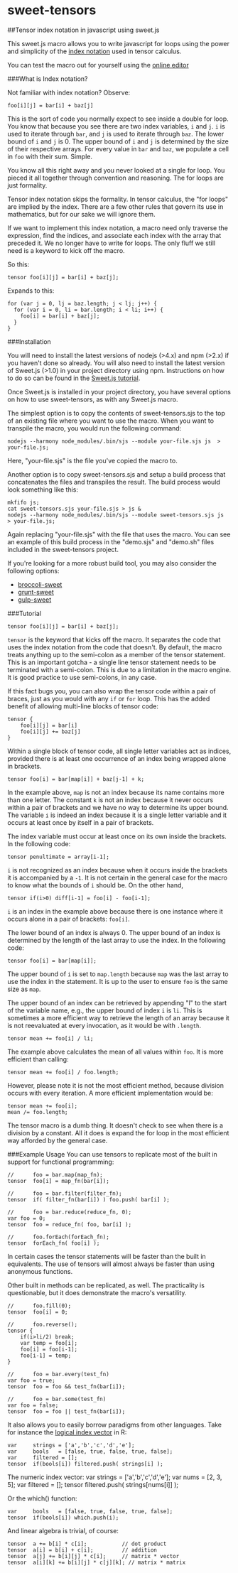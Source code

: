 # sweet-tensors
##Tensor index notation in javascript using sweet.js

This sweet.js macro allows you to write javascript for loops using the power and simplicity of the [index notation](https://en.wikipedia.org/wiki/Ricci_calculus) used in tensor calculus.

You can test the macro out for yourself using the [online editor](http://sweetjs.org/browser/editor.html#syntax%20tensor%20=%20function%20(ctx)%20%7B%0A%20%20let%20length_lookup%20=%20%7B%20%0A%20%20%20%20a:#%60la%60,%20b:#%60lb%60,%20c:#%60lc%60,%20d:#%60ld%60,%20e:#%60le%60,%20f:#%60lf%60,%20g:#%60lg%60,%20h:#%60lh%60,%20i:#%60li%60,%20%0A%20%20%20%20j:#%60lj%60,%20k:#%60lk%60,%20l:#%60ll%60,%20m:#%60lm%60,%20n:#%60ln%60,%20o:#%60lo%60,%20p:#%60lp%60,%20q:#%60lq%60,%20r:#%60lr%60,%20%0A%20%20%20%20s:#%60ls%60,%20t:#%60lt%60,%20u:#%60lu%60,%20v:#%60lv%60,%20w:#%60lw%60,%20x:#%60lx%60,%20y:#%60ly%60,%20z:#%60lz%60,%20%0A%20%20%7D;%0A%20%20let%20temp_variables%20=%20%5B%0A%20%20%20%20#%60$a%60,%20#%60$b%60,%20#%60$c%60,%20#%60$d%60,%20#%60$e%60,%20#%60$f%60,%20#%60$g%60,%20#%60$h%60,%20#%60$i%60,%20%0A%20%20%20%20#%60$j%60,%20#%60$k%60,%20#%60$l%60,%20#%60$m%60,%20#%60$n%60,%20#%60$o%60,%20#%60$p%60,%20#%60$q%60,%20#%60$r%60,%20%0A%20%20%20%20#%60$s%60,%20#%60$t%60,%20#%60$u%60,%20#%60$v%60,%20#%60$w%60,%20#%60$x%60,%20#%60$y%60,%20#%60$z%60,%20%0A%20%20%5D%0A%0A%20%20//%20check%20for%20any%20token%20that%20can%20belong%20to%20an%20indexible%20expression%0A%20%20//%20an%20indexible%20expression%20is%20for%20instance%20%22this.foo%5Bi%5D.getBar()%5Bj%5D%22%0A%20%20let%20isIndexible%20=%20function(token)%20%7B%0A%20%20%20%20return%20%20token.isBrackets()%20%7C%7C%20%0A%20%20%20%20%20%20%20%20%20%20%20%20token.isParens()%20%7C%7C%20%0A%20%20%20%20%20%20%20%20%20%20%20%20token.isIdentifier()%20%7C%7C%20%0A%20%20%20%20%20%20%20%20%20%20%20%20token.val()%20===%20'.';%0A%20%20%7D%0A%0A%20%20let%20isTensorIndex%20=%20function(token,%20subtokens)%20%7B%0A%20%20%20%20return%20%20token.isBrackets()%20&&%0A%20%20%20%20%20%20%20%20%20%20%20%20subtokens.length%20===%201%20&&%20%0A%20%20%20%20%20%20%20%20%20%20%20%20length_lookup%5Bsubtokens%5B0%5D.val()%5D%20!==%20void%200;%0A%20%20%7D%0A%0A%20%20let%20parse%20=%20function(ctx,%20indices,%20indices_to_arrays,%20global)%7B%0A%20%20%20%20global%20=%20global%20%7C%7C%20false;%0A%0A%20%20%20%20let%20token;%0A%20%20%20%20let%20tokens%20=%20%5B%5D;%0A%20%20%20%20let%20subtokens%20=%20%5B%5D;%0A%20%20%20%20let%20last_indexible%20=%20%5B%5D;%0A%0A%20%20%20%20while(token%20=%20ctx.next().value)%7B%0A%20%20%20%20%20%20%20%20//%20compile%20a%20list%20of%20tokens%20within%20this%20syntax%20level%0A%20%20%20%20%20%20%20%20tokens.push(token);%0A%0A%20%20%20%20%20%20%20%20//%20recursively%20process%20tokens%20within%20%5B%5D,%20(),%20or%20%7B%7D%0A%20%20%20%20%20%20%20%20if%20(token.isDelimiter())%7B%0A%20%20%20%20%20%20%20%20%20%20%20%20subtokens%20=%20parse(token.inner(),%20indices,%20indices_to_arrays);%0A%20%20%20%20%20%20%20%20%7D%0A%0A%20%20%20%20%20%20%20%20//%20check%20for%20tensor%20index%20within%20%5B%5D%0A%20%20%20%20%20%20%20%20if%20(isTensorIndex(token,%20subtokens))%7B%0A%20%20%20%20%20%20%20%20%20%20%20%20let%20index%20=%20subtokens%5B0%5D;%0A%20%20%20%20%20%20%20%20%20%20%20%20indices%5Bindex.val()%5D%20=%20index;%0A%20%20%20%20%20%20%20%20%20%20%20%20indices_to_arrays%5Bindex.val()%5D%20=%20last_indexible.slice(0);%0A%20%20%20%20%20%20%20%20%7D%0A%0A%20%20%20%20%20%20%20%20//%20compile%20a%20list%20of%20array%20values%20formed%20over%20multiple%20tokens,%0A%20%20%20%20%20%20%20%20//%20%20e.g.%20this.foo%5Bi%5D.getBar()%5Bj%5D%0A%20%20%20%20%20%20%20%20if%20(isIndexible(token))%20%7B%0A%20%20%20%20%20%20%20%20%20%20%20%20last_indexible.push(token);%0A%20%20%20%20%20%20%20%20%7D%20else%20%7B%0A%20%20%20%20%20%20%20%20%20%20%20%20last_indexible%20=%20%5B%5D;%0A%20%20%20%20%20%20%20%20%7D%0A%20%20%20%20%20%20%20%20%0A%20%20%20%20%20%20%20%20//%20break%20if%20we%20are%20not%20inside%20a%20delimiter%20and%20%0A%20%20%20%20%20%20%20%20//%20%20we've%20reached%20the%20end%20of%20the%20statement%0A%20%20%20%20%20%20%20%20//%20currently,%20';'%20is%20the%20only%20way%20we%20can%20detect%20this%20-%20%0A%20%20%20%20%20%20%20%20//%20%20undefined%20behavior%20results%20when%20statements%20are%20not%20semicolon%20delimited.%0A%20%20%20%20%20%20%20%20if(token.val()%20===%20';'%20&&%20global)%7B%0A%20%20%20%20%20%20%20%20%20%20%20%20break;%0A%20%20%20%20%20%20%20%20%7D%0A%20%20%20%20%7D%0A%20%20%20%20return%20tokens;%0A%20%20%7D%20//%20end%20parse()%0A%0A%20%20let%20indices%20=%20%7B%7D;%0A%20%20let%20indices_to_arrays%20=%20%7B%7D;%0A%20%20let%20tokens%20=%20parse(ctx,%20indices,%20indices_to_arrays,%20true);%0A%20%20if(tokens.length%20===%201%20&&%20tokens%5B0%5D.isBraces())%7B%0A%20%20%20%20tokens%20=%20parse(tokens%5B0%5D.inner(),%20indices,%20indices_to_arrays);%0A%20%20%7D%0A%20%20%0A%20%20let%20statement%20=%20#%60%60;%0A%20%20for%20(let%20token%20of%20tokens)%7B%0A%20%20%20%20statement%20=%20#%60$%7Bstatement%7D%20$%7Btoken%7D%60;%0A%20%20%7D%0A%20%20let%20loop%20=%20statement;%0A%20%20for%20(let%20index_str%20of%20Object.keys(indices))%7B%0A%20%20%20%20let%20index%20=%20indices%5Bindex_str%5D;%0A%20%20%20%20let%20length%20=%20length_lookup%5Bindex_str%5D;%0A%20%20%20%20let%20array%20=%20indices_to_arrays%5Bindex_str%5D;%0A%20%20%20%20loop%20=%20#%60for(var%20$%7Bindex%7D=0,%20$%7Blength%7D=$%7Barray%7D.length;%20$%7Bindex%7D%20%3C%20$%7Blength%7D;%20$%7Bindex%7D++)%20%7B%20$%7Bloop%7D%20%7D%60;%0A%20%20%7D%0A%20%20%0A%20%20return%20loop;%0A%7D%0A%0A%0A%0A%0A%0Atensor%20foo%5Bi%5D%20=%20bar%5Bi%5D%20+%20baz%5Bj%5D;%0A)

###What is Index notation?

Not familiar with index notation? Observe:

    foo[i][j] = bar[i] + baz[j]

This is the sort of code you normally expect to see inside a double for loop. You know that because you see there are two index variables, `i` and `j`. `i` is used to iterate through `bar`, and `j` is used to iterate through `baz`. The lower bound of `i` and `j` is 0. The upper bound of `i` and `j` is determined by the size of their respective arrays. For every value in `bar` and `baz`, we populate a cell in `foo` with their sum. Simple. 

You know all this right away and you never looked at a single for loop. You pieced it all together through convention and reasoning. The for loops are just formality.

Tensor index notation skips the formality. In tensor calculus, the "for loops" are implied by the index. There are a few other rules that govern its use in mathematics, but for our sake we will ignore them.

If we want to implement this index notation, a macro need only traverse the expression, find the indices, and associate each index with the array that preceded it. We no longer have to write for loops. The only fluff we still need is a keyword to kick off the macro. 

So this:

	tensor foo[i][j] = bar[i] + baz[j];

Expands to this:

	for (var j = 0, lj = baz.length; j < lj; j++) {
	  for (var i = 0, li = bar.length; i < li; i++) {
	    foo[i] = bar[i] + baz[j];
	  }
	}

###Installation

You will need to install the latest versions of nodejs (>4.x) and npm (>2.x) if you haven't done so already. You will also need to install the latest version of Sweet.js (>1.0) in your project directory using npm. Instructions on how to do so can be found in the [Sweet.js tutorial](http://sweetjs.org/doc/1.0/tutorial.html). 

Once Sweet.js is installed in your project directory, you have several options on how to use sweet-tensors, as with any Sweet.js macro. 

The simplest option is to copy the contents of sweet-tensors.sjs to the top of an existing file where you want to use the macro. When you want to transpile the macro, you would run the following command:

	nodejs --harmony node_modules/.bin/sjs --module your-file.sjs js  > your-file.js;

Here, "your-file.sjs" is the file you've copied the macro to.

Another option is to copy sweet-tensors.sjs and setup a build process that concatenates the files and transpiles the result. The build process would look something like this:

	mkfifo js;
	cat sweet-tensors.sjs your-file.sjs > js &
	nodejs --harmony node_modules/.bin/sjs --module sweet-tensors.sjs js  > your-file.js;

Again replacing "your-file.sjs" with the file that uses the macro. You can see an example of this build process in the "demo.sjs" and "demo.sh" files included in the sweet-tensors project.

If you're looking for a more robust build tool, you may also consider the following options:

- [broccoli-sweet](https://github.com/sindresorhus/broccoli-sweetjs)
- [grunt-sweet](https://github.com/natefaubion/grunt-sweet.js)
- [gulp-sweet](https://github.com/jlongster/gulp-sweetjs)

###Tutorial

	tensor foo[i][j] = bar[i] + baz[j];

`tensor` is the keyword that kicks off the macro. It separates the code that uses the index notation from the code that doesn't. By default, the macro treats anything up to the semi-colon as a member of the tensor statement. This is an important gotcha - a single line tensor statement needs to be terminated with a semi-colon. This is due to a limitation in the macro engine. It is good practice to use semi-colons, in any case. 

If this fact bugs you, you can also wrap the tensor code within a pair of braces, just as you would with any `if` or `for` loop. This has the added benefit of allowing multi-line blocks of tensor code:

	tensor {
		foo[i][j] = bar[i]
		foo[i][j] += baz[j]
	}

Within a single block of tensor code, all single letter variables act as indices, provided there is at least one occurrence of an index being wrapped alone in brackets. 

	tensor foo[i] = bar[map[i]] + baz[j-1] + k;

In the example above, `map` is not an index because its name contains more than one letter. The constant `k` is not an index because it never occurs within a pair of brackets and we have no way to determine its upper bound. The variable `i` is indeed an index because it is a single letter variable and it occurs at least once by itself in a pair of brackets. 

The index variable must occur at least once on its own inside the brackets. In the following code:

    tensor penultimate = array[i-1];

`i` is not recognized as an index because when it occurs inside the brackets it is accompanied by a `-1`. It is not certain in the general case for the macro to know what the bounds of `i` should be. On the other hand,

	tensor if(i>0) diff[i-1] = foo[i] - foo[i-1];

`i` is an index in the example above because there is one instance where it occurs alone in a pair of brackets: `foo[i]`. 

The lower bound of an index is always 0. The upper bound of an index is determined by the length of the last array to use the index. In the following code:

	tensor foo[i] = bar[map[i]];

The upper bound of `i` is set to `map.length` because `map` was the last array to use the index in the statement. It is up to the user to ensure `foo` is the same size as `map`.

The upper bound of an index can be retrieved by appending "l" to the start of the variable name, e.g., the upper bound of index `i` is `li`. This is sometimes a more efficient way to retrieve the length of an array because it is not reevaluated at every invocation, as it would be with `.length`.

	tensor mean += foo[i] / li;

The example above calculates the mean of all values within `foo`. It is more efficient than calling:

	tensor mean += foo[i] / foo.length;

However, please note it is not the most efficient method, because division occurs with every iteration. A more efficient implementation would be:

	tensor mean += foo[i];
	mean /= foo.length;

The tensor macro is a dumb thing. It doesn't check to see when there is a division by a constant. All it does is expand the for loop in the most efficient way afforded by the general case.

###Example Usage
You can use tensors to replicate most of the built in support for functional programming:

	// 		foo = bar.map(map_fn);
	tensor 	foo[i] = map_fn(bar[i]);

	// 		foo = bar.filter(filter_fn);
	tensor 	if( filter_fn(bar[i]) ) foo.push( bar[i] );

	//      foo = bar.reduce(reduce_fn, 0);
	var foo = 0;
	tensor 	foo = reduce_fn( foo, bar[i] );
	
	//		foo.forEach(forEach_fn);
	tensor 	forEach_fn( foo[i] );

In certain cases the tensor statements will be faster than the built in equivalents. The use of tensors will almost always be faster than using anonymous functions.

Other built in methods can be replicated, as well. The practicality is questionable, but it does demonstrate the macro's versatility.

	// 		foo.fill(0);
	tensor 	foo[i] = 0;

	// 		foo.reverse();
	tensor {
		if(i>li/2) break;
		var temp = foo[i];
		foo[i] = foo[i-1];
		foo[i-1] = temp;
	}

	//		foo = bar.every(test_fn)
	var foo = true;
	tensor 	foo = foo && test_fn(bar[i]);

	//		foo = bar.some(test_fn)
	var foo = false;
	tensor 	foo = foo || test_fn(bar[i]);

It also allows you to easily borrow paradigms from other languages. Take for instance the [logical index vector](http://www.r-tutor.com/r-introduction/vector/logical-index-vector) in R:

	var		strings = ['a','b','c','d','e'];
	var		bools 	= [false, true, false, true, false];
	var 	filtered = [];
	tensor 	if(bools[i]) filtered.push( strings[i] );

The numeric index vector:
	var		strings = ['a','b','c','d','e'];
	var		nums 	= [2, 3, 5];
	var 	filtered = [];
	tensor 	filtered.push( strings[nums[i]] );

Or the which() function:

	var		bools 	= [false, true, false, true, false];
	tensor 	if(bools[i]) which.push(i);

And linear algebra is trivial, of course:

	tensor 	a += b[i] * c[i]; 			// dot product
	tensor 	a[i] = b[i] + c[i]; 		// addition
	tensor 	a[j] += b[i][j] * c[i]; 	// matrix * vector
	tensor 	a[i][k] += b[i][j] * c[j][k]; // matrix * matrix

